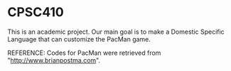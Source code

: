 # CPSC410

This is an academic project.
Our main goal is to make a Domestic Specific Language that can customize the PacMan game.

REFERENCE:
Codes for PacMan were retrieved from "http://www.brianpostma.com".
